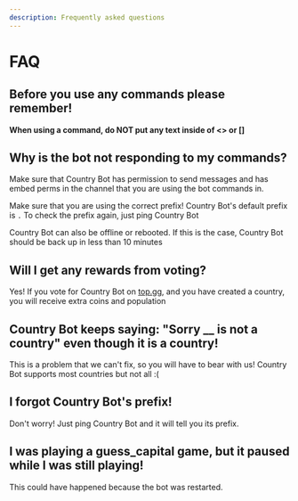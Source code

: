 ```yaml
---
description: Frequently asked questions
---
```


# FAQ

## Before you use any commands please remember!

**When using a command, do NOT put any text inside of &lt;&gt; or \[\]**

## Why is the bot not responding to my commands?

Make sure that Country Bot has permission to send messages and has embed perms in the channel that you are using the bot commands in.

Make sure that you are using the correct prefix! Country Bot's default prefix is `.` To check the prefix again, just ping Country Bot  
  
Country Bot can also be offline or rebooted. If this is the case, Country Bot should be back up in less than 10 minutes

## Will I get any rewards from voting?

Yes! If you vote for Country Bot on [top.gg](https://top.gg), and you have created a country, you will receive extra coins and population

## Country Bot keeps saying: "Sorry \_\_ is not a country" even though it is a country!

This is a problem that we can't fix, so you will have to bear with us! Country Bot supports most countries but not all :\(

## I forgot Country Bot's prefix!

Don't worry! Just ping Country Bot and it will tell you its prefix.

## I was playing a guess\_capital game, but it paused while I was still playing!

This could have happened because the bot was restarted.

